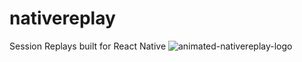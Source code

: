 # nativereplay
Session Replays built for React Native
![animated-nativereplay-logo](https://github.com/TenitX/NativeReplay/assets/19876974/340a04b7-3928-4eb0-bb2d-f9ce1e96daa8)
